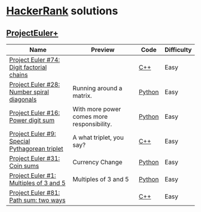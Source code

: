 # [HackerRank](https://www.hackerrank.com/) solutions

## [ProjectEuler+](https://www.hackerrank.com/contests/projecteuler)


Name | Preview | Code | Difficulty
---- | ------- | ---- | ----------
[Project Euler #74: Digit factorial chains](https://www.hackerrank.com/challenges/euler074)||[C++](euler074.cpp)|Easy
[Project Euler #28: Number spiral diagonals](https://www.hackerrank.com/challenges/euler028)|Running around a matrix.|[Python](euler028.py)|Easy
[Project Euler #16: Power digit sum](https://www.hackerrank.com/challenges/euler016)|With more power comes more responsibility.|[Python](euler016.py)|Easy
[Project Euler #9: Special Pythagorean triplet](https://www.hackerrank.com/challenges/euler009)|A what triplet, you say?|[C++](euler009.cpp)|Easy
[Project Euler #31: Coin sums](https://www.hackerrank.com/challenges/euler031)|Currency Change|[Python](euler031.py)|Easy
[Project Euler #1: Multiples of 3 and 5](https://www.hackerrank.com/challenges/euler001)|Multiples of 3 and 5|[Python](euler001.py)|Easy
[Project Euler #81: Path sum: two ways](https://www.hackerrank.com/challenges/euler081)||[C++](euler081.cpp)|Easy

